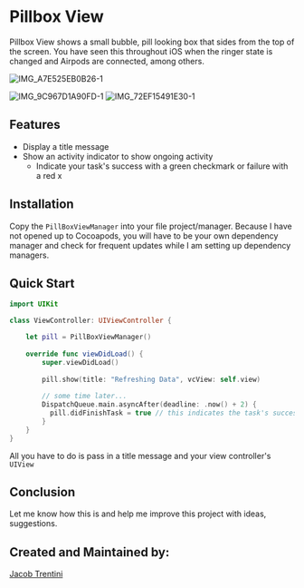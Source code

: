 # Pillbox View

Pillbox View shows a small bubble, pill looking box that sides from the top of the screen. You have seen this throughout iOS when the ringer state is changed and Airpods are connected, among others.

![IMG_A7E525EB0B26-1](https://user-images.githubusercontent.com/70717139/147837887-308591d5-47ba-435e-903e-8b245def0a84.jpeg)

![IMG_9C967D1A90FD-1](https://user-images.githubusercontent.com/70717139/147837835-c8090601-8134-42eb-acd3-463968d7a4d1.jpeg) ![IMG_72EF15491E30-1](https://user-images.githubusercontent.com/70717139/147837825-ce3c8894-f68c-4a08-94a8-38f3d5586fea.jpeg)  


## Features

- Display a title message
- Show an activity indicator to show ongoing activity
  - Indicate your task's success with a green checkmark or failure with a red x

## Installation

Copy the `PillBoxViewManager` into your file project/manager. Because I have not opened up to Cocoapods, you will have to be your own dependency manager and check for frequent updates while I am setting up dependency managers.

## Quick Start

```swift
import UIKit

class ViewController: UIViewController {

    let pill = PillBoxViewManager()
    
    override func viewDidLoad() {
        super.viewDidLoad()
        
        pill.show(title: "Refreshing Data", vcView: self.view)
        
        // some time later...
        DispatchQueue.main.asyncAfter(deadline: .now() + 2) {
          pill.didFinishTask = true // this indicates the task's success
        }
    }
}

```

All you have to do is pass in a title message and your view controller's `UIView`

## Conclusion

Let me know how this is and help me improve this project with ideas, suggestions.

## Created and Maintained by:

[Jacob Trentini](https://github.com/Awesomeplayer165)
